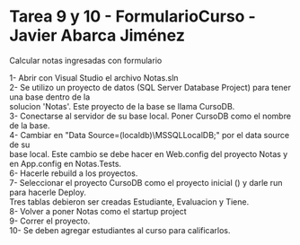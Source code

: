 # Tarea 9 y 10 - FormularioCurso - Javier Abarca Jiménez
Calcular notas ingresadas con formulario 

1- Abrir con Visual Studio el archivo Notas.sln  
2- Se utilizo un proyecto de datos (SQL Server Database Project) para tener una base dentro de la  
solucion 'Notas'. Este proyecto de la base se llama CursoDB.  
3- Conectarse al servidor de su base local. Poner CursoDB como el nombre de la base.  
4- Cambiar en <connectionStrings> "Data Source=(localdb)\MSSQLLocalDB;" por el data source de su  
base local. Este cambio se debe hacer en Web.config del proyecto Notas y en App.config en Notas.Tests.  
6- Hacerle rebuild a los proyectos.  
7- Seleccionar el proyecto CursoDB como el proyecto inicial () y darle run para hacerle Deploy.  
Tres tablas debieron ser creadas Estudiante, Evaluacion y Tiene.  
8- Volver a poner Notas como el startup project  
9- Correr el proyecto.  
10- Se deben agregar estudiantes al curso para calificarlos.  
